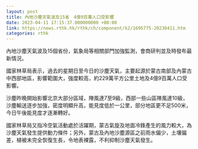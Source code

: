 ```yaml
---
layout: post
title: 內地沙塵天氣波及15省　4億9百萬人口受影響
date: 2023-04-11 17:15:37.000000000 +08:00
link: https://news.rthk.hk/rthk/ch/component/k2/1695775-20230411.htm
categories: rthk
---
```


內地沙塵天氣波及15個省份，氣象局等相關部門加強監測，會商研判並及時發布最新情況。

國家林草局表示，過去的星期日至今日的沙塵天氣，主要起源於蒙古南部及內蒙古中西部地區，影響範圍大，強度較高，約229萬平方公里土地及4億9百萬人口受影響。

沙塵昨晚開始影響北京大部分區域，陣風達7至9級，西部一些山區陣風達10級，沙塵輸送逐步加強，密度明顯升高，能見度低於一公里，部分地區更不足500米，今日午後能見度才逐漸轉好。

國家林草局又指冷空氣活動處於活躍期，蒙古氣旋及地面冷鋒產生的風力較大，為沙塵天氣發生提供動力條件；另外，蒙古及內地沙塵源區之前雨水偏少，土壤偏差，植被未完全恢復生長，令地表裸露，不利抑制沙塵天氣發生。
